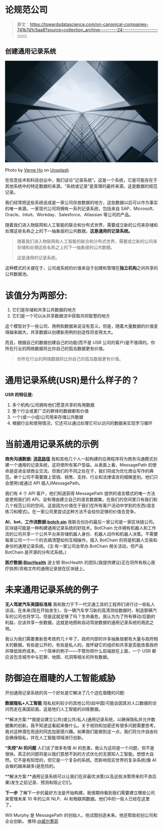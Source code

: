 # 论规范公司

> 原文：<https://towardsdatascience.com/on-canonical-companies-741b7d1c5aa8?source=collection_archive---------24----------------------->

## 创建通用记录系统

![](img/ca7d461bbf0e867df72ba6bf551a4725.png)

Photo by [Verne Ho](https://unsplash.com/@verneho?utm_source=medium&utm_medium=referral) on [Unsplash](https://unsplash.com?utm_source=medium&utm_medium=referral)

在信息技术和科技创业中，我们谈论“记录系统”。这是一个系统，它是可能存在于其他系统中的特定数据的来源。“系统或记录”是真理的最终来源。这是数据的规范记录。

我们经常把这些系统说成是一家公司存放数据的地方，这些数据以后可以作为事实的唯一来源。一家现代公司将拥有一系列记录系统，包括来自 SAP、Microsoft、Oracle、Intuit、Workday、Salesforce、Atlassian 等公司的产品。

随着我们进入物联网和人工智能的联合和分布式世界，需要成立新的公司来存储和处理这些名称之上的下一抽象层的公共数据。**这是通用的记录系统。**

> 随着我们进入物联网和人工智能的联合和分布式世界，需要成立新的公司来存储和处理这些名称之上的下一抽象层的公共数据。
> 
> 这是通用的记录系统。

这种模式的关键在于，公司或系统的价值来自于创建和管理在**独立机构**之间共享的公共数据池。

# **该值分为两部分:**

1.  它们是存储和共享公共数据的地方
2.  它们是一个可以从共享数据流中获取共同智慧的地方

这个模型对于一些公司、用例和数据来说没有意义。但是，随着大量数据的价值变得越来越大，共享数据以创建新用例的创造性将变得太大。

而且，根据自己的数据创建自己的功能(而不是 USR 公司的客户)是不值得的。你所在行业的网络数据将比你自己的孤岛数据更有价值。

> 你所在行业的网络数据将比你自己的孤岛数据更有价值。

# 通用记录系统(USR)是什么样子的？

**USR 的特征是:**

1.  多个机构/公司拥有他们愿意共享的有用数据
2.  整个行业或更广泛的群体的数据都有价值
3.  一个(或一小组)公司用来存储公共数据
4.  根据行业和使用情况，它还可以通过处理它可以访问的数据来实现学习循环

# 当前通用记录系统的示例

**商务沟通数据:** [**消息路径**](https://messagepath.com/)
我和其他几个人一起构建的应用程序将为商务沟通模式创建一个通用的记录系统，这将使所有客户受益。从表面上看，MessagePath 的使命是促进全球商业交流。但我们的不同之处在于，我们将成为优化商业写作的典范。单个公司不需要跟上营销、销售、支持、行业和法律语言的细微差别。他们只会使用(或通过 API 插入)MessagePath。

我们有 4 个 API 客户，他们知道获得 MessagePath 提供的语言模式的唯一方法是使用我们的 API。没有理由建立自己的语言数据集。在我们的空间里只有我们和几个规范公司的空间。这是因为价值在于我们在所有客户活动中学到的东西(语言练习和模式)。在一家公司里尝试这种方法不会给你足够的价值去竞争。

**AI、bot、工作流数据:**[**botch ain**](https://botchain.talla.com/)
我联合创办的最后一家公司是一家区块链公司。区块链可能是一种构建通用记录系统的好技术。BotChain 允许拥有机器人和工作流的公司共享一个公共平台来存储机器人身份、机器人动作和机器人决策。不需要每家公司一个一个的去搞清楚如何互相操作。插入 BotChain 的将是机器人交易和身份的通用记录系统。(注:有一家公司会举办 BotChain 相关活动，但产品 BotChain 是开源的分布式系统。)

**医疗数据:**[**BlocHealth**](https://www.blochealth.com/)
波士顿 BlocHealth 的团队(我提供建议)正在将所有核心医疗执照/资格文件的通用记录放在区块链上。

# 未来通用记录系统的例子

**无人驾驶汽车美国标准局** 我和致力于下一代交通工具的工程师们进行过一些私人谈话。在未来(现在开始发生)，当一辆汽车学习新的高清测绘数据时，制造那辆汽车的公司也将学习。但是这就足够了吗？生命垂危，我认为为了所有移动/后勤的利益，应该共享一些数据。这就是地图和自动驾驶数据的通用记录系统的用武之地。

我认为我们需要重新思考政府几十年了。政府内部的许多抽象层都有大量与政府相关的数据。有些是公开的，有些是私人的。我怀疑它的组织和共享是否能改善政府并降低政府成本。一个简单的例子——不管你把什么前端放在上面，一个 USR 都应该包含城市中与犯罪、地图、坑洞等相关的所有数据。

# 防御迫在眉睫的人工智能威胁

开创通用记录系统的另一个好处是它解决了几个迫在眉睫的问题:

**数据隐私+人工智能** 隐私权利较少的其他公司(如中国)可能会因其对人口数据的访问而走在美国前面。这是他们人工智能的训练数据。

**解决方案:**我提议建立公共(或公共/私人)通用记录系统，以确保隐私并允许数据集的创新。我不知道这看起来像什么。关于规则和加密还有很多问题需要思考。我对这种潜在用途的同态加密感兴趣。如果我们能做到这一点，我们将允许自由社会确保隐私，并在人工智能领域进行创新。

**“失控”AI 的问题** 人们谈了很多有情 AI 的危害。我认为这将是一个问题，但不是很快。真正的问题将是以我们意想不到的方式优化的无感知人工智能。想想大自然。它不是有知觉的，但它是一个复杂的系统。而影响现实世界的复杂系统(像 AI 会做的越来越多)是危险的。

**解决方案:**通用记录系统可以让我们在非最优决策(以及这些决策带来的不良后果)发生之前记录、预测和阻止它们。

**下一步** 了解下一步的最好方法是开始构建。我很期待看到我们需要建立哪些公司来管理未来 10 年的公共 NLP、AI 和物联网数据。他们中的一些人已经在这里了。

Will Murphy 是 MessagePath 的创始人，他试图创造未来。他还帮助初创公司和企业创新。
推特:[@威尔墨菲](https://twitter.com/willmurphy)